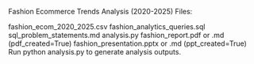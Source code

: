 Fashion Ecommerce Trends Analysis (2020-2025)
Files:

fashion_ecom_2020_2025.csv
fashion_analytics_queries.sql
sql_problem_statements.md
analysis.py
fashion_report.pdf or .md (pdf_created=True)
fashion_presentation.pptx or .md (ppt_created=True)
Run python analysis.py to generate analysis outputs.
